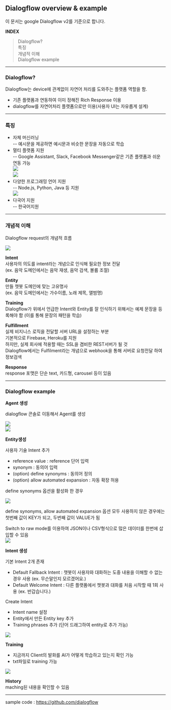## Dialogflow overview & example  

이 문서는 google Dialogflow v2를 기준으로 합니다.  

**INDEX** 

> Dialogflow?  
> 특징  
> 개념적 이해  
> Dialogflow example

---

### Dialogflow?       

Dialogflow는 device에 관계없이 자연어 처리를 도와주는 플랫폼 역할을 함.  

 - 기존 플랫폼과 연동하여 이미 정해진 Rich Response 이용  
 - dialogflow를 자연어처리 플랫폼으로만 이용(사용자 UI는 자유롭게 설계)  

---

### 특징  

 - 자체 머신러닝  
 -- 예시문을 제공하면 예시문과 비슷한 문장을 자동으로 학습  
 - 멀티 플랫폼 지원    
 -- Google Assistant, Slack, Facebook Messenger같은 기존 플랫폼과 쉬운 연동 가능  
 ![
](https://lh3.googleusercontent.com/It028z_StbExBN6PeLSceCruDSKd4xhVF2hqMXajfZyBcMLzguvTSdZNBzzrUCrORGom3TcypGs "overview1")  
![
](https://lh3.googleusercontent.com/qGR4E7_NVb8_REkpaAnwPzIxjepMSUX3w-IWyKjod3hGQaRwUD8CFPVgC0_vMZjZMR68T46_jEA "overview2")  
 - 다양한 프로그래밍 언어 지원  
 -- Node.js, Python, Java 등 지원  
 ![
](https://lh3.googleusercontent.com/eiWUj0AgW2tbQqhnECpxIyAJ9ynaTfcHivZsndmtoLr3G1euXUUkiJm6iNukFP92u4WCpqpy1z4 "overview3")  
 - 다국어 지원  
 --  한국어지원  

---

### 개념적 이해  

Dialogflow request의 개념적 흐름  

![
](https://lh3.googleusercontent.com/pZtvOdwguHNCmPLadbudCLYk0s3nQ_IuHzGqaSczRqinfYloE4a7oDtV5Fm2KhtJLdV6i47A_RI "overview4")  

**Intent**  
사용자의 의도를 intent라는 개념으로 인식해 필요한 정보 전달  
(ex. 음악 도메인에서는 음악 재생, 음악 검색, 볼륨 조절)

**Entity**  
만들 챗봇 도메인에 맞는 고유명사  
(ex. 음악 도메인에서는 가수이름, 노래 제목, 앨범명)

**Training**  
Dialogflow가 위에서 언급한 Intent와 Entity를 잘 인식하기 위해서는 예제 문장을 등록해야 함 (이를 통해 문장의 패턴을 학습)

**Fulfillment**  
실제 비지니스 로직을 전달할 서버 URL을 설정하는 부분  
기본적으로 Firebase, Heroku를 지원  
하지만, 실제 회사에 적용할 때는 SSL을 겸비한 REST서버가 될 것  
Dialogflow에서는 Fulfilment라는 개념으로 webhook을 통해 서버로 요청전달 하여 정보검색  

**Response**    
response 포맷은 단순 text, 카드형, carousel 등이 있음  

---

### Dialogflow example  
 **Agent 생성**  
 
 dialogflow 콘솔로 이동해서 Agent를 생성  
  
 ![
](https://lh3.googleusercontent.com/30rvHYOO0FNABWJTaONAt18aTnDoD1N_8oQhw39f5fuQAx-AQNEWTmlOSoMSzIKJHI5NZHJ3yvA "build1")    
![
](https://lh3.googleusercontent.com/M1BGXCUD6nSbQITANZDdZdS2PYDmCXb1B5S6pYzFTvA14fPnsf983n4nTdegge5VVsyvd8mDyEY "build2")  

**Entity생성**  

사용자 기술 Intent 추가  

 - reference value : reference 단어 입력  
 - synonym : 동의어 입력  
 - (option) define synonyms : 동의어 정의  
 - (option) allow automated expansion : 자동 확장 허용  

define synonyms 옵션을 활성화 한 경우  

![
](https://lh3.googleusercontent.com/Bbw25vvY5lbHwqdvDnIVThOhOUFuid2f5bTpkGNDAru1-XR35HS1zAQeO8jOp-lhk7SSKyAdJ9I "build5")  

define synonyms, allow automated expansion 옵션 모두 사용하지 않은 경우에는 첫번째 값이 KEY가 되고, 두번째 값이 VALUE가 됨  

Switch to raw mode를 이용하여 JSON이나 CSV형식으로 많은 데이터를 한번에 삽입할 수 있음  
![
](https://lh3.googleusercontent.com/wEigby-f87B9Pmt1E6-k-oyLZzMBvHb3Oht7Z-4FAgArfo-y-0wdHYX0Ft67KcZCEVoWq2NdO2c "build6")  

**Intent 생성**  

기본 Intent 2개 존재 

 - Default Fallback Intent : 챗봇이 사용자와 대화하는 도중 내용을 이해할 수 없는 경우 사용 (ex. 무슨말인지 모르겠어요.)  
 - Default Welcome Intent : 다른 플랫폼에서 챗봇과 대화를 처음 시작할 때 1회 사용 (ex. 반갑습니다.)  

Create Intent  

 - Intent name 설정  
 - Entity에서 만든 Entity key 추가  
 - Training phrases 추가  (단어 드래그하여 entity로 추가 가능)

![
](https://lh3.googleusercontent.com/D2iHMIOxiHBHvqESvPEzSnUqc3p52j-tiMhskCKADa21N86zJr6GyKIxkg2DLwWCQGo2Hm13gExY "build9")  

**Training**  

 - 지금까지 Client의 발화를 AI가 어떻게 학습하고 있는지 확인 가능  
 - txt파일로 training 가능  

![
](https://lh3.googleusercontent.com/JKo3IFFj5P3U35rv62HUvqpIkgZiIE_ImH880ux2f6BgJzuFN5FwBTjHJ5uEIj15qVIWhOlHrTtV "build10")  

**History**  
maching된 내용을 확인할 수 있음  

---
sample code : https://github.com/dialogflow  

<!--stackedit_data:
eyJoaXN0b3J5IjpbODUyMDIxMDg2XX0=
-->